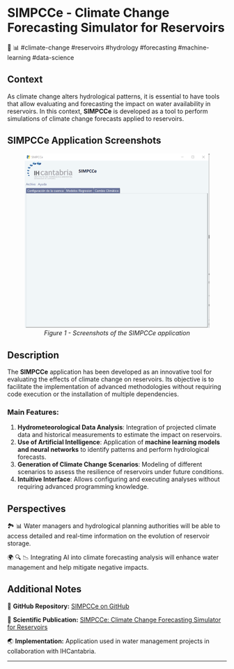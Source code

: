# SIMPCCe - Climate Change Forecasting Simulator for Reservoirs
🌊 📊 #climate-change #reservoirs #hydrology #forecasting #machine-learning #data-science

## Context

As climate change alters hydrological patterns, it is essential to have tools that allow evaluating and forecasting the impact on water availability in reservoirs. In this context, **SIMPCCe** is developed as a tool to perform simulations of climate change forecasts applied to reservoirs.

## SIMPCCe Application Screenshots

<figure align="center">
   <img src="../_static/images/SIMPCCe.png" alt="Screenshots of the SIMPCCe application" />
   <figcaption><i>Figure 1 - Screenshots of the SIMPCCe application</i></figcaption>
</figure>

## Description

The **SIMPCCe** application has been developed as an innovative tool for evaluating the effects of climate change on reservoirs. Its objective is to facilitate the implementation of advanced methodologies without requiring code execution or the installation of multiple dependencies.

### Main Features:

1. **Hydrometeorological Data Analysis**: Integration of projected climate data and historical measurements to estimate the impact on reservoirs.
2. **Use of Artificial Intelligence**: Application of **machine learning models and neural networks** to identify patterns and perform hydrological forecasts.
3. **Generation of Climate Change Scenarios**: Modeling of different scenarios to assess the resilience of reservoirs under future conditions.
4. **Intuitive Interface**: Allows configuring and executing analyses without requiring advanced programming knowledge.

## Perspectives

🏞️ 📊 Water managers and hydrological planning authorities will be able to access detailed and real-time information on the evolution of reservoir storage.

🌍 🔍 📉 Integrating AI into climate forecasting analysis will enhance water management and help mitigate negative impacts.

## Additional Notes

🔗 **GitHub Repository:** [SIMPCCe on GitHub](https://github.com/IHCantabria/SIMPCCe)

📄 **Scientific Publication:** [SIMPCCe: Climate Change Forecasting Simulator for Reservoirs](https://zenodo.org/record/11103323)

🌏 **Implementation:** Application used in water management projects in collaboration with IHCantabria.

---
